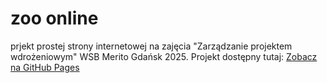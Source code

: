 # zoo online
prjekt prostej strony internetowej na zajęcia "Zarządzanie projektem wdrożeniowym" WSB Merito Gdańsk 2025.
Projekt dostępny tutaj: [Zobacz na GitHub Pages](https://svrgnx44jn-debug.github.io/ZPW_ININ5-hybryda_IoT_80872)
